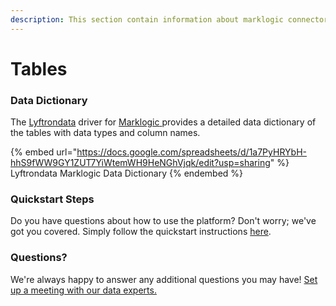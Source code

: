 ```yaml
---
description: This section contain information about marklogic connector tables information
---
```


# Tables

### Data Dictionary

The [Lyftrondata](https://www.lyftrondata.com/) driver for [Marklogic](https://www.lyftrondata.com/integration/marklogic/)[ ](https://www.lyftrondata.com/integration/marklogic/)provides a detailed data dictionary of the tables with data types and column names.

{% embed url="https://docs.google.com/spreadsheets/d/1a7PyHRYbH-hhS9fWW9GY1ZUT7YiWtemWH9HeNGhVjqk/edit?usp=sharing" %}
Lyftrondata Marklogic Data Dictionary
{% endembed %}

### Quickstart Steps

Do you have questions about how to use the platform? Don't worry; we've got you covered. Simply follow the quickstart instructions [here](../../../../quickstart-steps.md).

### Questions? <a href="#questions" id="questions"></a>

We're always happy to answer any additional questions you may have! [Set up a meeting with our data experts.](https://www.lyftrondata.com/book-a-meeting/)

